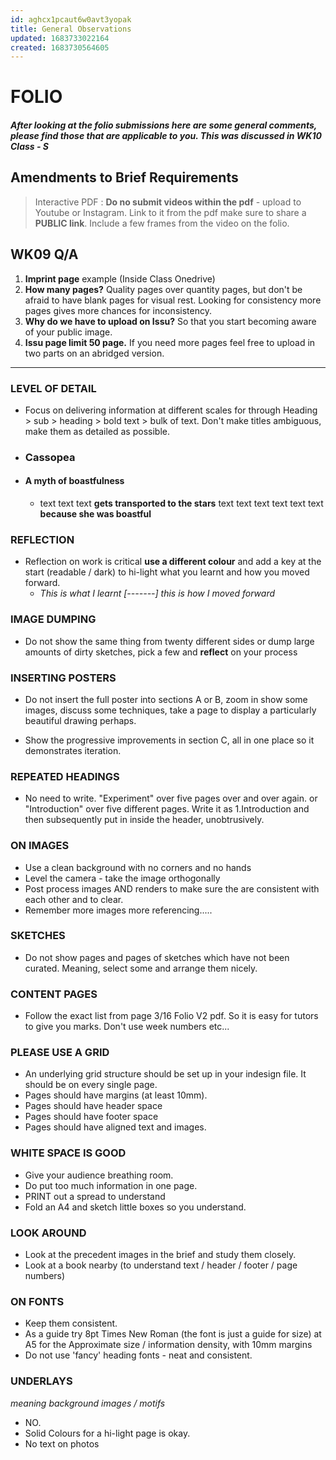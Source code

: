 ```yaml
---
id: aghcx1pcaut6w0avt3yopak
title: General Observations 
updated: 1683733022164
created: 1683730564605
---
```

# FOLIO

#### _After looking at the folio submissions here are some general comments, please find those that are applicable to you. This was discussed in WK10 Class - S_


## Amendments to Brief Requirements 
> Interactive PDF : **Do no submit videos within the pdf** - upload to Youtube or Instagram. Link to it from the pdf make sure to share a **PUBLIC link**. Include a few frames from the video on the folio. 
>

## WK09 Q/A 

1. **Imprint page** example (Inside Class Onedrive) 
2. **How many pages?**  Quality pages over quantity pages, but don't be afraid to have blank pages for visual rest. Looking for consistency more pages gives more chances for inconsistency.
3. **Why do we have to upload on Issu?** So that you start becoming aware of your public image.
4. **Issu page limit 50 page.** If you need more pages feel free to upload in two parts on an abridged version. 
-------

### LEVEL OF DETAIL

* Focus on delivering information at different scales for through Heading > sub > heading > bold text > bulk of text. Don't make titles ambiguous, make them as detailed as possible.  

* ### Cassopea

* #### A myth of boastfulness

   * text text text **gets transported to the stars** text text text text text text **because she was boastful**

### REFLECTION

* Reflection on work is critical **use a different colour** and add a key at the start (readable / dark) to hi-light what you learnt and how you moved forward.
  * _This is what I learnt [-------] this is how I moved forward_

### IMAGE DUMPING

* Do not show the same thing from twenty different sides or dump large amounts of dirty sketches, pick a few and **reflect** on your process

### INSERTING POSTERS

* Do not insert the full poster into sections A or B, zoom in show some images, discuss some techniques, take a page to display a particularly beautiful drawing perhaps.

* Show the progressive improvements in section C, all in one place so it demonstrates iteration.

### REPEATED HEADINGS

* No need to write. "Experiment" over five pages over and over again. or "Introduction" over five  different pages. Write it as 1.Introduction and then subsequently put in inside the header, unobtrusively.

### ON IMAGES

* Use a clean background with no corners and no hands
* Level the camera - take the image orthogonally
* Post process images AND renders to make sure the are consistent with each other and to clear.
* Remember more images more referencing.....  

### SKETCHES

* Do not show pages and pages of sketches which have not been curated. Meaning, select some and arrange them nicely.

### CONTENT PAGES

* Follow the exact list from page 3/16 Folio V2 pdf. So it is easy for tutors to give you marks. Don't use week numbers etc...

### PLEASE USE A GRID

* An underlying grid structure should be set up in your indesign file. It should be on every single page.
* Pages should have margins (at least 10mm).
* Pages should have header space
* Pages should have footer space
* Pages should have aligned text and images.

### WHITE SPACE IS GOOD

* Give your audience breathing room.
* Do put too much information in one page.
* PRINT out a spread to understand
* Fold an A4 and sketch little boxes so you understand.

### LOOK AROUND

* Look at the precedent images in the brief and study them closely.
* Look at a book nearby (to understand text / header / footer / page numbers)

### ON FONTS

* Keep them consistent.
* As a guide try 8pt Times New Roman (the font is just a guide for size) at A5 for the Approximate size / information density, with 10mm margins
* Do not use 'fancy' heading fonts - neat and consistent.

### UNDERLAYS

_meaning background images / motifs_

* NO.
* Solid Colours for a hi-light page is okay.
* No text on photos
